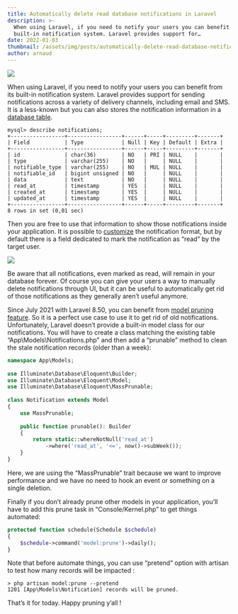 ```yaml
---
title: Automatically delete read database notifications in Laravel
description: >-
  When using Laravel, if you need to notify your users you can benefit from its
  built-in notification system. Laravel provides support for…
date: 2022-01-03
thumbnail: /assets/img/posts/automatically-delete-read-database-notifications-in-laravel/thumbnail.jpg
author: arnaud
---
```


![](/assets/img/posts/automatically-delete-read-database-notifications-in-laravel/thumbnail.jpg)

When using Laravel, if you need to notify your users you can benefit from its built-in notification system. Laravel provides support for sending notifications across a variety of delivery channels, including email and SMS. It is a less-known but you can also stores the notification information in a [database table](https://laravel.com/docs/8.x/notifications#database-notifications).

```
mysql> describe notifications;  
+-----------------+-----------------+------+-----+---------+-------+  
| Field           | Type            | Null | Key | Default | Extra |  
+-----------------+-----------------+------+-----+---------+-------+  
| id              | char(36)        | NO   | PRI | NULL    |       |  
| type            | varchar(255)    | NO   |     | NULL    |       |  
| notifiable_type | varchar(255)    | NO   | MUL | NULL    |       |  
| notifiable_id   | bigint unsigned | NO   |     | NULL    |       |  
| data            | text            | NO   |     | NULL    |       |  
| read_at         | timestamp       | YES  |     | NULL    |       |  
| created_at      | timestamp       | YES  |     | NULL    |       |  
| updated_at      | timestamp       | YES  |     | NULL    |       |  
+-----------------+-----------------+------+-----+---------+-------+  
8 rows in set (0,01 sec)
```

Then you are free to use that information to show those notifications inside your application. It is possible to [customize](https://medium.com/@alouinimedamin/customize-your-database-notification-and-database-channel-in-laravel-576c8fa5f498) the notification format, but by default there is a field dedicated to mark the notification as “read” by the target user.

![](/assets/img/posts/automatically-delete-read-database-notifications-in-laravel/notifications.png)

Be aware that all notifications, even marked as read, will remain in your database forever. Of course you can give your users a way to manually delete notifications through UI, but it can be useful to automatically get rid of those notifications as they generally aren’t useful anymore.

Since July 2021 with Laravel 8.50, you can benefit from [model pruning feature](https://laravel.com/docs/8.x/eloquent#pruning-models). So it is a perfect use case to use it to get rid of old notifications. Unfortunately, Laravel doesn’t provide a built-in model class for our notifications. You will have to create a class matching the existing table “App\Models\Notifications.php” and then add a “prunable” method to clean the stale notification records (older than a week):
 
```php
namespace App\Models;  
  
use Illuminate\Database\Eloquent\Builder;  
use Illuminate\Database\Eloquent\Model;  
use Illuminate\Database\Eloquent\MassPrunable;  
  
class Notification extends Model  
{  
    use MassPrunable;  
  
    public function prunable(): Builder  
    {  
        return static::whereNotNull('read_at')  
            ->where('read_at', '<=', now()->subWeek());  
    }  
}
```

Here, we are using the “MassPrunable” trait because we want to improve performance and we have no need to hook an event or something on a single deletion.

Finally if you don’t already prune other models in your application, you’ll have to add this prune task in “Console/Kernel.php” to get things automated:

```php
protected function schedule(Schedule $schedule)  
{  
    $schedule->command('model:prune')->daily();  
}
```

Note that before automate things, you can use “pretend” option with artisan to test how many records will be impacted :

```
> php artisan model:prune --pretend  
1201 [App\Models\Notification] records will be pruned.
```

That’s it for today. Happy pruning y’all !
